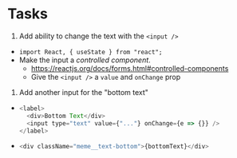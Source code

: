 # Tasks

1. Add ability to change the text with the `<input />`

- `import React, { useState } from "react";`
- Make the input a _controlled component_.
  - https://reactjs.org/docs/forms.html#controlled-components
  - Give the `<input />` a `value` and `onChange` prop

1. Add another input for the "bottom text"

- ```javascript
  <label>
    <div>Bottom Text</div>
    <input type="text" value={"..."} onChange={e => {}} />
  </label>
  ```
- ```javascript
  <div className="meme__text-bottom">{bottomText}</div>
  ```

```

```
